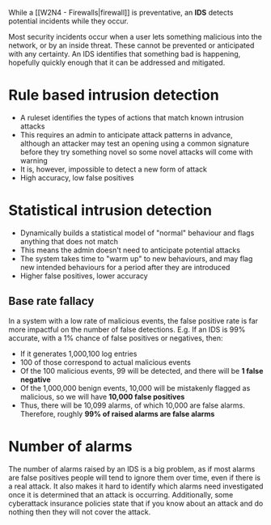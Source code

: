 While a [[W2N4 - Firewalls|firewall]] is preventative, an **IDS** detects potential incidents while they occur.

Most security incidents occur when a user lets something malicious into the network, or by an inside threat. These cannot be prevented or anticipated with any certainty. An IDS identifies that something bad is happening, hopefully quickly enough that it can be addressed and mitigated.

# Rule based intrusion detection
- A ruleset identifies the types of actions that match known intrusion attacks
- This requires an admin to anticipate attack patterns in advance, although an attacker may test an opening using a common signature before they try something novel so some novel attacks will come with warning
- It is, however, impossible to detect a new form of attack
- High accuracy, low false positives
# Statistical intrusion detection
- Dynamically builds a statistical model of "normal" behaviour and flags anything that does not match
- This means the admin doesn't need to anticipate potential attacks
- The system takes time to "warm up" to new behaviours, and may flag new intended behaviours for a period after they are introduced
- Higher false positives, lower accuracy

## Base rate fallacy
In a system with a low rate of malicious events, the false positive rate is far more impactful on the number of false detections.
E.g.
If an IDS is 99% accurate, with a 1% chance of false positives or negatives, then:
- If it generates 1,000,100 log entries
- 100 of those correspond to actual malicious events
- Of the 100 malicious events, 99 will be detected, and there will be **1 false negative**
- Of the 1,000,000 benign events, 10,000 will be mistakenly flagged as malicious, so we will have **10,000 false positives**
- Thus, there will be 10,099 alarms, of which 10,000 are false alarms. Therefore, roughly **99% of raised alarms are false alarms**

# Number of alarms
The number of alarms raised by an IDS is a big problem, as if most alarms are false positives people will tend to ignore them over time, even if there is a real attack. It also makes it hard to identify which alarms need investigated once it is determined that an attack is occurring.
Additionally, some cyberattack insurance policies state that if you know about an attack and do nothing then they will not cover the attack.